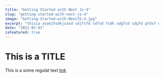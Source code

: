 ```yaml
---
title: "Getting Started with Next Js-4"
slug: "getting-started-with-next-js-4"
image: "Getting-Started-with-NextJS-4.jpg"
excerpt: "thisia asakjhsdkjsasd sdjfsfd sdfsd fsdh sdgfsd sdgfd gfdsf dfsgd fgdfgdf "
date: "2021-02-01"
isFeatured: true
---
```


# This is a TITLE

This is a some regulat text [link](google.com)
